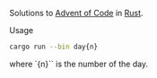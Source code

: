 Solutions to [Advent of Code](http://http://adventofcode.com) in [Rust](http://rust-lang.org).

Usage

```sh
cargo run --bin day{n}
```

where `{n}`` is the number of the day.

